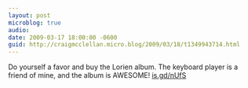 ```yaml
---
layout: post
microblog: true
audio: 
date: 2009-03-17 18:00:00 -0600
guid: http://craigmcclellan.micro.blog/2009/03/18/t1349943714.html
---
```

Do yourself a favor and buy the Lorien album.  The keyboard player is a friend of mine, and the album is AWESOME!  [is.gd/nUfS](http://is.gd/nUfS)

